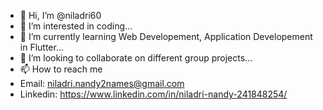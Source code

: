 - 👋 Hi, I’m @niladri60
- 👀 I’m interested in coding...
- 🌱 I’m currently learning Web Developement, Application Developement in Flutter...
- 💞️ I’m looking to collaborate on different group projects...
- 📫 How to reach me 
- Email: niladri.nandy2names@gmail.com
- Linkedin: https://www.linkedin.com/in/niladri-nandy-241848254/

<!---
niladri60/niladri60 is a ✨ special ✨ repository because its `README.md` (this file) appears on your GitHub profile.
You can click the Preview link to take a look at your changes.
--->
